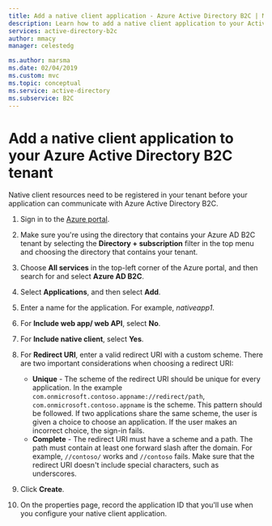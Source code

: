 ```yaml
---
title: Add a native client application - Azure Active Directory B2C | Microsoft Docs
description: Learn how to add a native client application to your Active Directory B2C tenant.
services: active-directory-b2c
author: mmacy
manager: celestedg

ms.author: marsma
ms.date: 02/04/2019
ms.custom: mvc
ms.topic: conceptual
ms.service: active-directory
ms.subservice: B2C
---
```


# Add a native client application to your Azure Active Directory B2C tenant

Native client resources need to be registered in your tenant before your application can communicate with Azure Active Directory B2C.

1. Sign in to the [Azure portal](https://portal.azure.com).
2. Make sure you're using the directory that contains your Azure AD B2C tenant by selecting the **Directory + subscription** filter in the top menu and choosing the directory that contains your tenant.
3. Choose **All services** in the top-left corner of the Azure portal, and then search for and select **Azure AD B2C**.
1. Select **Applications**, and then select **Add**.
2. Enter a name for the application. For example, *nativeapp1*.
3. For **Include web app/ web API**, select **No**.
4. For **Include native client**, select **Yes**.
5. For **Redirect URI**, enter a valid redirect URI with a custom scheme. There are two important considerations when choosing a redirect URI:

    - **Unique** - The scheme of the redirect URI should be unique for every application. In the example `com.onmicrosoft.contoso.appname://redirect/path`, `com.onmicrosoft.contoso.appname` is the scheme. This pattern should be followed. If two applications share the same scheme, the user is given a choice to choose an application. If the user makes an incorrect choice, the sign-in fails.
    - **Complete** - The redirect URI must have a scheme and a path. The path must contain at least one forward slash after the domain. For example, `//contoso/` works and `//contoso` fails. Make sure that the redirect URI doesn't include special characters, such as underscores.

6. Click **Create**.
7. On the properties page, record the application ID that you'll use when you configure your native client application.
